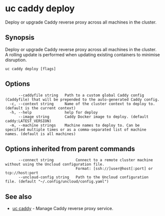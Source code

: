 # uc caddy deploy

Deploy or upgrade Caddy reverse proxy across all machines in the cluster.

## Synopsis

Deploy or upgrade Caddy reverse proxy across all machines in the cluster.
A rolling update is performed when updating existing containers to minimise disruption.

```
uc caddy deploy [flags]
```

## Options

```
      --caddyfile string   Path to a custom global Caddy config (Caddyfile) that will be prepended to the auto-generated Caddy config.
  -c, --context string     Name of the cluster context to deploy to. (default is the current context)
  -h, --help               help for deploy
      --image string       Caddy Docker image to deploy. (default caddy:LATEST_VERSION)
  -m, --machine strings    Machine names to deploy to. Can be specified multiple times or as a comma-separated list of machine names. (default is all machines)
```

## Options inherited from parent commands

```
      --connect string          Connect to a remote cluster machine without using the Uncloud configuration file.
                                Format: [ssh://]user@host[:port] or tcp://host:port
      --uncloud-config string   Path to the Uncloud configuration file. (default "~/.config/uncloud/config.yaml")
```

## See also

* [uc caddy](uc_caddy.md)	 - Manage Caddy reverse proxy service.

